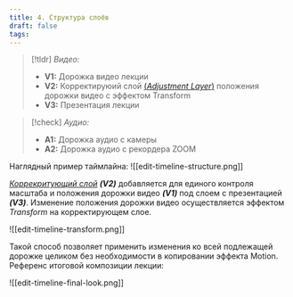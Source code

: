 ```yaml
---
title: 4. Структура слоёв
draft: false
tags:
---
```


> [!tldr] *Видео:*
> - **V1:** Дорожка видео лекции
> - **V2:** Корректируюий слой [(*Adjustment Layer*)](https://helpx.adobe.com/premiere-pro/using/help-tutorials-adjustment-layers.html) положения дорожки видео с эффектом Transform
> - **V3:** Презентация лекции

> [!check] *Аудио:*
> - **A1:** Дорожка аудио с камеры
> - **A2:** Дорожка аудио с рекордера ZOOM

Наглядный пример таймлайна:
![[edit-timeline-structure.png]]

[*Коррекритующий слой*](https://helpx.adobe.com/premiere-pro/using/help-tutorials-adjustment-layers.html) ***(V2)*** добавляется для единого контроля масштаба и положения дорожки видео ***(V1)*** под слоем с презентацией ***(V3)***. Изменение положения дорожки видео осуществляется эффектом *Transform* на корректирующем слое. 

![[edit-timeline-transform.png]]

Такой способ позволяет применить изменения ко всей подлежащей дорожке целиком без необходимости в копировании эффекта Motion. 
Референс итоговой композиции лекции:

![[edit-timeline-final-look.png]]
